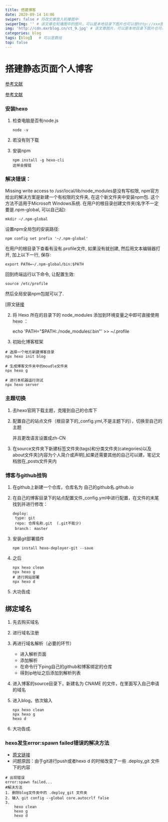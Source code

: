 ```yaml
---
title: 搭建博客
date: 2020-09-14 14:06
swiper: false # 将改文章放入轮播图中
swiperImg: '' # 该文章在轮播图中的图片，可以是本地目录下图片也可以是http://xxx图片
img: 'http://cdn.mxrblog.cn/ct_9.jpg' # 该文章图片，可以是本地目录下图片也可以是http://xxx图片
categories: blog 
tags: [blog]   # 可以是数组
top: false
---
```


# 搭建静态页面个人博客

[参考文献](https://www.jianshu.com/p/189fd945f38f)

[参考文献]()

### 安装hexo

1. 检查电脑是否有node.js

   ```
   node -v
   ```
   <!--more-->

2. 若没有则下载

3. 安装npm

   ```
   npm install -g hexo-cli
   这样会报错
   ```

   



### 解决错误：

Missing write access to /usr/local/lib/node_modules是没有写权限, npm官方给出的解决方案是新建一个有权限的文件夹, 在这个新文件夹中安装npm包. 这个方法不适用于Microsoft Windows系统.
在用户的根目录创建文件夹(名字不一定要是.npm-global, 可以自己起):

```
mkdir ~/.npm-global
```



设置npm全局包的安装路径:

```
npm config set prefix '~/.npm-global'
```



在用户的根目录下查看有没有.profile文件, 如果没有就创建, 然后用文本编辑器打开, 加上以下一行, 保存:

```
export PATH=~/.npm-global/bin:$PATH
```



回到终端运行以下命令, 让配置生效:

```
source /etc/profile
```



然后全局安装npm包就可以了.

[原文链[接](https://blog.csdn.net/zhangxuekang/article/details/89075039)


2. 将 Hexo 所在的目录下的 node_modules 添加到环境变量之中即可直接使用 hexo <command>：

   echo 'PATH="$PATH:./node_modules/.bin"' >> ~/.profile

2. 初始化博客框架


```
# 选择一个地方新建博客目录
npx hexo init blog

# 生成博客文件夹中的moudle文件夹
npx hexo g

# 进行本机器运行测试
npx hexo server
```



### 主题切换

1. 去hexo官网下载主题，克隆到自己的仓库下

2. 配置自己的站点文件（根目录下的_config.yml,不是主题下的），切换至自己的主题

   并且更改语言设置成zh-CN

3. 在source文件夹下新建标签文件夹(tags)和分类文件夹(categories)以及about文件夹[内容为个人简介或声明],如果还需要其他的自己可以建，笔记文档放在_posts文件夹内

### 博客与github挂钩

1. 在github上新建一个仓库，仓库名为    自己的github名.github.io

2. 在自己的博客目录下的站点配置文件_config.yml中进行配置，在文件的末尾找到并进行修改：

   ```
   deploy:
   	type: git
   	repo: 仓库名称.git  (.git不能少)
   	branch： master
   ```

3. 安装git部署插件

   ```
   npm install hexo-deployer-git --save
   ```

4. 之后

   ```
   npx hexo clean
   npx hexo g
   # 进行网站部署
   npx hexo d
   ```

5. 大功告成

## 绑定域名

1. 先去购买域名

2. 进行域名注册

3. 再进行域名解析（必要的环节）

   + 进入解析页面
   + 添加解析
   + 在命令行下ping自己的github和博客绑定的仓库
   + 得到ip地址之后添加到解析列表

4. 进入博客的source目录下，新建名为 CNAME 的文件，在里面写入自己申请的域名

5. 进入blog，依次输入

   

   ```
   npx hexo clean
   npx hexo g
   hexo d
   ```

6. 大功告成.



### hexo发生error:spawn failed错误的解决方法

- [原文链接](https://blog.csdn.net/HTL2018/article/details/106876940)
- 问题原因：由于git进行push或者hexo d 的时候改变了一些 .deploy_git 文件下的内容

```
# 出现错误
error:spawn failed...
#解决方法
1. 删除blog文件夹中的 .deploy_git 文件夹
2. 输入 git config --global core.autocrlf false
3. 
	hexo clean
	hexo g
	hexo d

```

